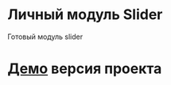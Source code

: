 # **Личный модуль Slider**
Готовый модуль slider

 # [Демо](https://lisan4.github.io/slider/) версия проекта 

